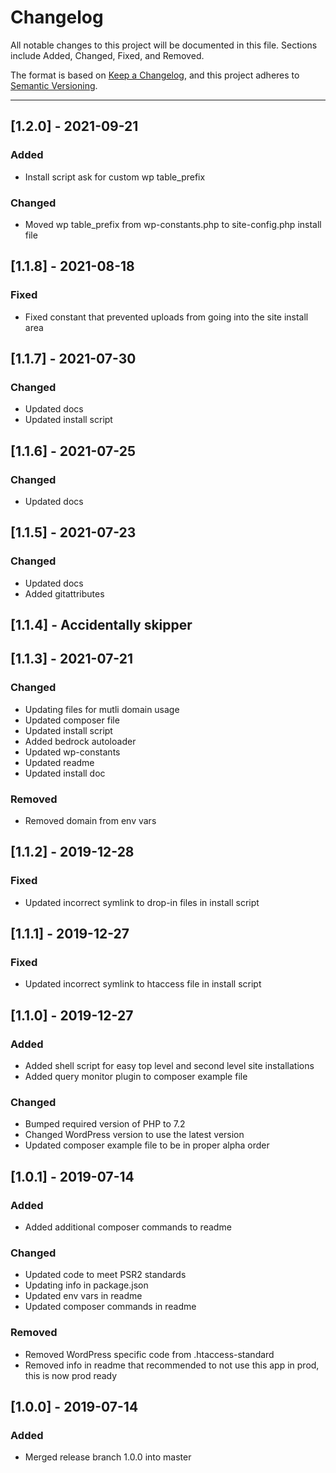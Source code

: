 # Changelog

All notable changes to this project will be documented in this file. Sections include Added, Changed, Fixed, and Removed.

The format is based on [Keep a Changelog](https://keepachangelog.com/en/1.0.0/), and this project adheres to [Semantic Versioning](https://semver.org/spec/v2.0.0.html).

---

## [1.2.0] - 2021-09-21

### Added

- Install script ask for custom wp table_prefix

### Changed

- Moved wp table_prefix from wp-constants.php to site-config.php install file

## [1.1.8] - 2021-08-18

### Fixed

- Fixed constant that prevented uploads from going into the site install area

## [1.1.7] - 2021-07-30

### Changed

- Updated docs
- Updated install script

## [1.1.6] - 2021-07-25

### Changed

- Updated docs

## [1.1.5] - 2021-07-23

### Changed

- Updated docs
- Added gitattributes

## [1.1.4] - Accidentally skipper

## [1.1.3] - 2021-07-21

### Changed

- Updating files for mutli domain usage
- Updated composer file
- Updated install script
- Added bedrock autoloader
- Updated wp-constants
- Updated readme
- Updated install doc

### Removed

- Removed domain from env vars

## [1.1.2] - 2019-12-28

### Fixed

- Updated incorrect symlink to drop-in files in install script

## [1.1.1] - 2019-12-27

### Fixed

- Updated incorrect symlink to htaccess file in install script

## [1.1.0] - 2019-12-27

### Added

- Added shell script for easy top level and second level site installations
- Added query monitor plugin to composer example file

### Changed

- Bumped required version of PHP to 7.2
- Changed WordPress version to use the latest version
- Updated composer example file to be in proper alpha order

## [1.0.1] - 2019-07-14

### Added

- Added additional composer commands to readme

### Changed

- Updated code to meet PSR2 standards
- Updating info in package.json
- Updated env vars in readme
- Updated composer commands in readme

### Removed

- Removed WordPress specific code from .htaccess-standard
- Removed info in readme that recommended to not use this app in prod, this is now prod ready

## [1.0.0] - 2019-07-14

### Added

- Merged release branch 1.0.0 into master
